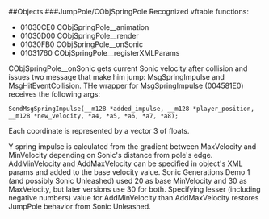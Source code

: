 ##Objects
###JumpPole/CObjSpringPole
Recognized vftable functions:
* 01030CE0 CObjSpringPole__animation
* 01030D00 CObjSpringPole__render
* 01030FB0 CObjSpringPole__onSonic
* 01031760 CObjSpringPole__registerXMLParams

CObjSpringPole__onSonic gets current Sonic velocity after collision and issues two message that make him jump: MsgSpringImpulse and MsgHitEventCollision. THe wrapper for MsgSpringImpulse (004581E0) receives the following args:
```
SendMsgSpringImpulse(__m128 *added_impulse, __m128 *player_position, __m128 *new_velocity, *a4, *a5, *a6, *a7, *a8);
```
Each coordinate is represented by a vector 3 of floats.

Y spring impulse is calculated from the gradient between MaxVelocity and MinVelocity depending on Sonic's distance from pole's edge. AddMinVelocity and AddMaxVelocity can be specified in object's XML params and added to the base velocity value. Sonic Generations Demo 1 (and possibly Sonic Unleashed) used 20 as base MinVelocity and 30 as MaxVelocity, but later versions use 30 for both.
Specifying lesser (including negative numbers) value for AddMinVelocity than AddMaxVelocity restores JumpPole behavior from Sonic Unleashed.
